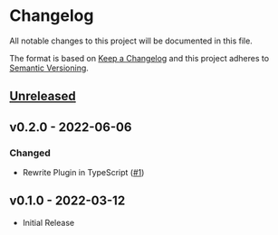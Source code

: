 # Changelog

All notable changes to this project will be documented in this file.

The format is based on [Keep a Changelog](http://keepachangelog.com/en/1.0.0/)
and this project adheres to [Semantic Versioning](http://semver.org/spec/v2.0.0.html).

## [Unreleased](https://github.com/stefanzweifel/esbuild-mix-manifest-plugin/compare/v0.2.0...HEAD)


## v0.2.0 - 2022-06-06

### Changed

- Rewrite Plugin in TypeScript ([#1](https://github.com/stefanzweifel/esbuild-mix-manifest-plugin/pull/1))

## v0.1.0 - 2022-03-12

- Initial Release
